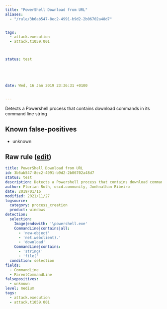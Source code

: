 ```yaml
---
title: "PowerShell Download from URL"
aliases:
  - "/rule/3b6ab547-8ec2-4991-b9d2-2b06702a48d7"


tags:
  - attack.execution
  - attack.t1059.001



status: test





date: Wed, 16 Jan 2019 23:36:31 +0100


---
```


Detects a Powershell process that contains download commands in its command line string

<!--more-->


## Known false-positives

* unknown




## Raw rule ([edit](https://github.com/SigmaHQ/sigma/edit/master/rules/windows/process_creation/proc_creation_win_powershell_download.yml))
```yaml
title: PowerShell Download from URL
id: 3b6ab547-8ec2-4991-b9d2-2b06702a48d7
status: test
description: Detects a Powershell process that contains download commands in its command line string
author: Florian Roth, oscd.community, Jonhnathan Ribeiro
date: 2019/01/16
modified: 2021/11/27
logsource:
  category: process_creation
  product: windows
detection:
  selection:
    Image|endswith: '\powershell.exe'
    CommandLine|contains|all:
      - 'new-object'
      - 'net.webclient).'
      - 'download'
    CommandLine|contains:
      - 'string('
      - 'file('
  condition: selection
fields:
  - CommandLine
  - ParentCommandLine
falsepositives:
  - unknown
level: medium
tags:
  - attack.execution
  - attack.t1059.001

```
